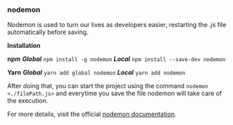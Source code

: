 ### [](https://github.com/Gerjunior/useful-modules#nodemon)nodemon

Nodemon is used to turn our lives as developers easier, restarting the  _.js_  file automatically before saving.

**Installation** 

**npm**
 _**Global**_  `npm install -g nodemon` 
  _**Local**_ `npm install --save-dev nodemon`

**Yarn**
  _**Global**_   `yarn add global nodemon`
    _**Local**_   `yarn add nodemon`

After doing that, you can start the project using the command  `nodemon <./filePath.js>`  and everytime you save the file nodemon will take care of the execution.

For more details, visit the official  [nodemon documentation](https://www.npmjs.com/package/nodemon).